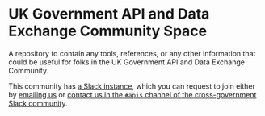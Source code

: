 # UK Government API and Data Exchange Community Space

A repository to contain any tools, references, or any other information that could be useful for folks in the UK Government API and Data Exchange Community.

This community has [a Slack instance](https://ukgovtapidx.slack.com/), which you can request to join
either by [emailing us](mailto:api-programme@digital.cabinet-office.gov.uk) or [contact us in the `#apis` channel of the cross-government Slack community](https://ukgovernmentdigital.slack.com/archives/C41GC5UAY).
